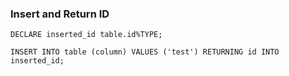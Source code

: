 ### Insert and Return ID
```
DECLARE inserted_id table.id%TYPE;

INSERT INTO table (column) VALUES ('test') RETURNING id INTO inserted_id;
```
